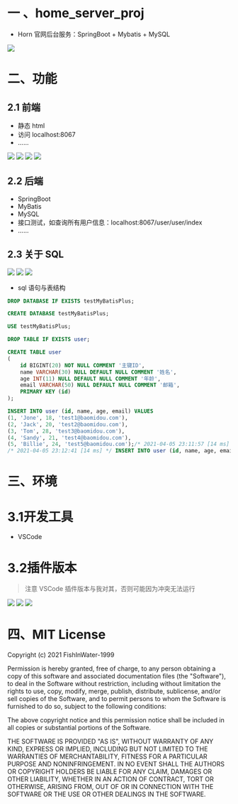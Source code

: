 # 一 、home_server_proj

- Horn 官网后台服务：SpringBoot + Mybatis + MySQL

![](https://github.com/yuanhao-1999/home_server_proj/blob/main/images/img-func.jpg)

# 二、功能

## 2.1 前端
- 静态 html 
- 访问 localhost:8067
- ......

![](https://github.com/yuanhao-1999/home_server_proj/blob/main/images/web-4.png)
![](https://github.com/yuanhao-1999/home_server_proj/blob/main/images/web-3.png)
![](https://github.com/yuanhao-1999/home_server_proj/blob/main/images/web-1.png)
![](https://github.com/yuanhao-1999/home_server_proj/blob/main/images/web-2.png)


## 2.2 后端

- SpringBoot
- MyBatis
- MySQL
- 接口测试，如查询所有用户信息：localhost:8067/user/user/index
- ......

## 2.3 关于 SQL

![](https://github.com/yuanhao-1999/home_server_proj/blob/main/images/sql-2.png)
![](https://github.com/yuanhao-1999/home_server_proj/blob/main/images/sql-2.png)
![](https://github.com/yuanhao-1999/home_server_proj/blob/main/images/sql-2.png)

- sql 语句与表结构

```sql
DROP DATABASE IF EXISTS testMyBatisPlus;

CREATE DATABASE testMyBatisPlus;

USE testMyBatisPlus;

DROP TABLE IF EXISTS user;

CREATE TABLE user
(
    id BIGINT(20) NOT NULL COMMENT '主键ID',
    name VARCHAR(30) NULL DEFAULT NULL COMMENT '姓名',
    age INT(11) NULL DEFAULT NULL COMMENT '年龄',
    email VARCHAR(50) NULL DEFAULT NULL COMMENT '邮箱',
    PRIMARY KEY (id)
);

INSERT INTO user (id, name, age, email) VALUES
(1, 'Jone', 18, 'test1@baomidou.com'),
(2, 'Jack', 20, 'test2@baomidou.com'),
(3, 'Tom', 28, 'test3@baomidou.com'),
(4, 'Sandy', 21, 'test4@baomidou.com'),
(5, 'Billie', 24, 'test5@baomidou.com');/* 2021-04-05 23:11:57 [14 ms] */ CREATE TABLE user (     id BIGINT(20) NOT NULL COMMENT '主键ID',     name VARCHAR(30) NULL DEFAULT NULL COMMENT '姓名',     age INT(11) NULL DEFAULT NULL COMMENT '年龄',     email VARCHAR(50) NULL DEFAULT NULL COMMENT '邮箱',     PRIMARY KEY (id) )
/* 2021-04-05 23:12:41 [14 ms] */ INSERT INTO user (id, name, age, email) VALUES (1, 'Jone', 18, 'test1@baomidou.com'), (2, 'Jack', 20, 'test2@baomidou.com'), (3, 'Tom', 28, 'test3@baomidou.com'), (4, 'Sandy', 21, 'test4@baomidou.com'), (5, 'Billie', 24, 'test5@baomidou.com')

```

# 三、环境

# 3.1开发工具
- VSCode

# 3.2插件版本

> 注意 VSCode 插件版本与我对其，否则可能因为冲突无法运行

![](https://github.com/yuanhao-1999/home_server_proj/blob/main/images/img-1.png)
![](https://github.com/yuanhao-1999/home_server_proj/blob/main/images/img-2.png)
![](https://github.com/yuanhao-1999/home_server_proj/blob/main/images/img-3.png)


# 四、MIT License

Copyright (c) 2021 FishInWater-1999

Permission is hereby granted, free of charge, to any person obtaining a copy
of this software and associated documentation files (the "Software"), to deal
in the Software without restriction, including without limitation the rights
to use, copy, modify, merge, publish, distribute, sublicense, and/or sell
copies of the Software, and to permit persons to whom the Software is
furnished to do so, subject to the following conditions:

The above copyright notice and this permission notice shall be included in all
copies or substantial portions of the Software.

THE SOFTWARE IS PROVIDED "AS IS", WITHOUT WARRANTY OF ANY KIND, EXPRESS OR
IMPLIED, INCLUDING BUT NOT LIMITED TO THE WARRANTIES OF MERCHANTABILITY,
FITNESS FOR A PARTICULAR PURPOSE AND NONINFRINGEMENT. IN NO EVENT SHALL THE
AUTHORS OR COPYRIGHT HOLDERS BE LIABLE FOR ANY CLAIM, DAMAGES OR OTHER
LIABILITY, WHETHER IN AN ACTION OF CONTRACT, TORT OR OTHERWISE, ARISING FROM,
OUT OF OR IN CONNECTION WITH THE SOFTWARE OR THE USE OR OTHER DEALINGS IN THE
SOFTWARE.
